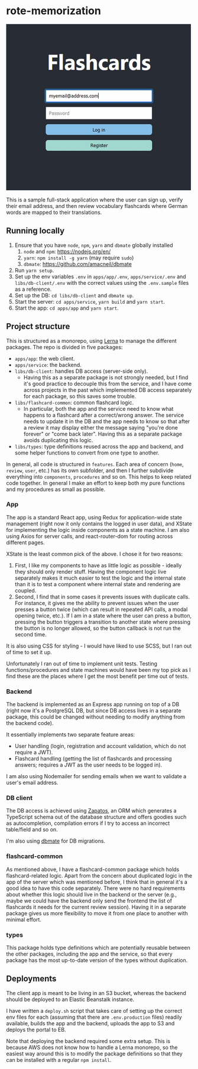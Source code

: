 # rote-memorization

![Sample review flow](sample.gif)

This is a sample full-stack application where the user can sign up, verify
their email address, and then review vocabulary flashcards where
German words are mapped to their translations.

## Running locally

1. Ensure that you have `node`, `npm`, `yarn` and `dbmate` globally installed
    1. `node` and `npm`: https://nodejs.org/en/
    2. `yarn`: `npm install -g yarn` (may require `sudo`)
    3. `dbmate`: https://github.com/amacneil/dbmate
2. Run `yarn setup`.
3. Set up the env variables `.env` in `apps/app/.env`, `apps/service/.env`
   and `libs/db-client/.env` with the correct values using the `.env.sample`
   files as a reference.
4. Set up the DB: `cd libs/db-client` and `dbmate up`.
5. Start the server: `cd apps/service`, `yarn build` and `yarn start`.
6. Start the app: `cd apps/app` and `yarn start`.

## Project structure

This is structured as a monorepo, using [Lerna](https://github.com/lerna/lerna) to
manage the different packages. The repo is divided in five packages:
- `apps/app`: the web client.
- `apps/service`: the backend.
- `libs/db-client`: handles DB access (server-side only).
  - Having this as a separate package is not strongly needed, but I find it's good
    practice to decouple this from the service, and I have come across projects in
    the past which implemented DB access separately for each package, so this saves
    some trouble.
- `libs/flashcard-common`: common flashcard logic.
  - In particular, both the app and the service need to know what happens to a
    flashcard after a correct/wrong answer. The service needs to update it in the DB
    and the app needs to know so that after a review it may display either the
    message saying "you're done forever" or "come back later". Having this as a
    separate package avoids duplicating this logic.
- `libs/types`: type definitions reused across the app and backend, and some helper
  functions to convert from one type to another.

In general, all code is structured in `features`. Each area of concern (`home`,
`review`, `user`, etc.) has its own subfolder, and then I further subdivide 
everything into `components`, `procedures` and so on. This helps to keep related
code together. In general I make an effort to keep both my pure functions and my
procedures as small as possible.

### App

The app is a standard React app, using Redux for application-wide state management
(right now it only contains the logged in user data), and XState for implementing the
logic inside components as a state machine. I am also using Axios for server calls,
and react-router-dom for routing across different pages. 

XState is the least common pick of the above. I chose it for two reasons:

1. First, I like my components to have as little logic as possible - ideally they
   should only render stuff. Having the component logic live separately makes it
   much easier to test the logic and the internal state than it is to test a
   component where internal state and rendering are coupled.
2. Second, I find that in some cases it prevents issues with duplicate calls. For
   instance, it gives me the ability to prevent issues when the user presses a 
   button twice (which can result in repeated API calls, a modal opening twice,
   etc.). If I am in a state where the user can press a button, pressing the
   button triggers a transition to another state where pressing the button is no
   longer allowed, so the button callback is not run the second time.

It is also using CSS for styling - I would have liked to use SCSS, but I ran out of
time to set it up.

Unfortunately I ran out of time to implement unit tests. Testing functions/procedures
and state machines would have been my top pick as I find these are the places where
I get the most benefit per time out of tests.

### Backend

The backend is implemented as an Express app running on top of a DB (right now it's
a PostgreSQL DB, but since DB access lives in a separate package, this could be
changed without needing to modify anything from the backend code).

It essentially implements two separate feature areas:

- User handling (login, registration and account validation, which do not require a
  JWT).
- Flashcard handling (getting the list of flashcards and processing answers;
  requires a JWT as the user needs to be logged in).

I am also using Nodemailer for sending emails when we want to validate a user's
email address.

### DB client

The DB access is achieved using [Zapatos](https://jawj.github.io/zapatos/), an ORM
which generates a TypeScript schema out of the database structure and offers goodies
such as autocompletion, compilation errors if I try to access an incorrect
table/field and so on.

I'm also using [dbmate](https://github.com/amacneil/dbmate) for DB migrations.

### flashcard-common

As mentioned above, I have a flashcard-common package which holds flashcard-related
logic. Apart from the concern about duplicated logic in the app of the server which
was mentioned before, I think that in general it's a good idea to have this code
separately. There were no hard requirements about whether this logic should live in
the backend or the server (e.g., maybe we could have the backend only send the
frontend the list of flashcards it needs for the current review session). Having it
in a separate package gives us more flexibility to move it from one place to
another with minimal effort.

### types

This package holds type definitions which are potentially reusable between the other
packages, including the app and the service, so that every package has the most
up-to-date version of the types without duplication.

## Deployments

The client app is meant to be living in an S3 bucket, whereas the backend
should be deployed to an Elastic Beanstalk instance.

I have written a `deploy.sh` script that takes care of setting up the correct env
files for each (assuming that there are `.env.production` files) readily available,
builds the app and the backend, uploads the app to S3 and deploys the portal to EB.

Note that deploying the backend required some extra setup. This is because AWS does
not know how to handle a Lerna monorepo, so the easiest way around this is to modify
the package definitions so that they can be installed with a regular `npm install`.
